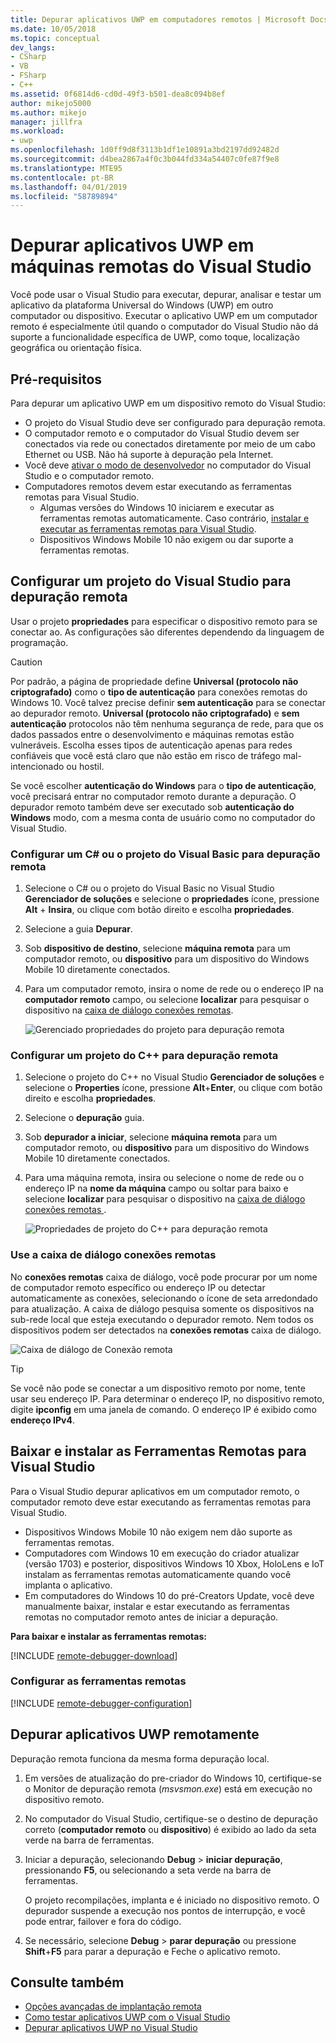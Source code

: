 ```yaml
---
title: Depurar aplicativos UWP em computadores remotos | Microsoft Docs
ms.date: 10/05/2018
ms.topic: conceptual
dev_langs:
- CSharp
- VB
- FSharp
- C++
ms.assetid: 0f6814d6-cd0d-49f3-b501-dea8c094b8ef
author: mikejo5000
ms.author: mikejo
manager: jillfra
ms.workload:
- uwp
ms.openlocfilehash: 1d0ff9d8f3113b1df1e10891a3bd2197dd92482d
ms.sourcegitcommit: d4bea2867a4f0c3b044fd334a54407c0fe87f9e8
ms.translationtype: MTE95
ms.contentlocale: pt-BR
ms.lasthandoff: 04/01/2019
ms.locfileid: "58789894"
---
```

# <a name="debug-uwp-apps-on-remote-machines-from-visual-studio"></a>Depurar aplicativos UWP em máquinas remotas do Visual Studio

Você pode usar o Visual Studio para executar, depurar, analisar e testar um aplicativo da plataforma Universal do Windows (UWP) em outro computador ou dispositivo. Executar o aplicativo UWP em um computador remoto é especialmente útil quando o computador do Visual Studio não dá suporte a funcionalidade específica de UWP, como toque, localização geográfica ou orientação física.

##  <a name="BKMK_Prerequisites"></a> Pré-requisitos

Para depurar um aplicativo UWP em um dispositivo remoto do Visual Studio:

- O projeto do Visual Studio deve ser configurado para depuração remota.
- O computador remoto e o computador do Visual Studio devem ser conectados via rede ou conectados diretamente por meio de um cabo Ethernet ou USB. Não há suporte à depuração pela Internet.
- Você deve [ativar o modo de desenvolvedor](/windows/uwp/get-started/enable-your-device-for-development) no computador do Visual Studio e o computador remoto.
- Computadores remotos devem estar executando as ferramentas remotas para Visual Studio.
  - Algumas versões do Windows 10 iniciarem e executar as ferramentas remotas automaticamente. Caso contrário, [instalar e executar as ferramentas remotas para Visual Studio](#BKMK_download).
  - Dispositivos Windows Mobile 10 não exigem ou dar suporte a ferramentas remotas.

##  <a name="BKMK_ConnectVS"></a> Configurar um projeto do Visual Studio para depuração remota
<a name="BKMK_DirectConnect"></a> Usar o projeto **propriedades** para especificar o dispositivo remoto para se conectar ao. As configurações são diferentes dependendo da linguagem de programação.

> [!CAUTION]
> Por padrão, a página de propriedade define **Universal (protocolo não criptografado)** como o **tipo de autenticação** para conexões remotas do Windows 10. Você talvez precise definir **sem autenticação** para se conectar ao depurador remoto. **Universal (protocolo não criptografado)** e **sem autenticação** protocolos não têm nenhuma segurança de rede, para que os dados passados entre o desenvolvimento e máquinas remotas estão vulneráveis. Escolha esses tipos de autenticação apenas para redes confiáveis que você está claro que não estão em risco de tráfego mal-intencionado ou hostil.
>
>Se você escolher **autenticação do Windows** para o **tipo de autenticação**, você precisará entrar no computador remoto durante a depuração. O depurador remoto também deve ser executado sob **autenticação do Windows** modo, com a mesma conta de usuário como no computador do Visual Studio.

###  <a name="BKMK_Choosing_the_remote_device_for_C__and_Visual_Basic_projects"></a> Configurar um C# ou o projeto do Visual Basic para depuração remota

1. Selecione o C# ou o projeto do Visual Basic no Visual Studio **Gerenciador de soluções** e selecione o **propriedades** ícone, pressione **Alt** +  **Insira**, ou clique com botão direito e escolha **propriedades**.

1.  Selecione a guia **Depurar**.

1.  Sob **dispositivo de destino**, selecione **máquina remota** para um computador remoto, ou **dispositivo** para um dispositivo do Windows Mobile 10 diretamente conectados.

1.  Para um computador remoto, insira o nome de rede ou o endereço IP na **computador remoto** campo, ou selecione **localizar** para pesquisar o dispositivo na [caixa de diálogo conexões remotas](#remote-connections).

    ![Gerenciado propriedades do projeto para depuração remota](../debugger/media/vsrun_managed_projprop_remote.png "propriedades do projeto de depuração gerenciados")

###  <a name="BKMK_Choosing_the_remote_device_for_JavaScript_and_C___projects"></a> Configurar um projeto do C++ para depuração remota

1.  Selecione o projeto do C++ no Visual Studio **Gerenciador de soluções** e selecione o **Properties** ícone, pressione **Alt**+**Enter**, ou clique com botão direito e escolha **propriedades**.

1.  Selecione o **depuração** guia.

3.  Sob **depurador a iniciar**, selecione **máquina remota** para um computador remoto, ou **dispositivo** para um dispositivo do Windows Mobile 10 diretamente conectados.

1.  Para uma máquina remota, insira ou selecione o nome de rede ou o endereço IP na **nome da máquina** campo ou soltar para baixo e selecione **localizar** para pesquisar o dispositivo na [caixa de diálogo conexões remotas ](#remote-connections).

    ![Propriedades de projeto do C++ para depuração remota](../debugger/media/vsrun_cpp_projprop_remote.png "propriedades do projeto de depuração de C++")

### <a name="remote-connections"></a> Use a caixa de diálogo conexões remotas

No **conexões remotas** caixa de diálogo, você pode procurar por um nome de computador remoto específico ou endereço IP ou detectar automaticamente as conexões, selecionando o ícone de seta arredondado para atualização. A caixa de diálogo pesquisa somente os dispositivos na sub-rede local que esteja executando o depurador remoto. Nem todos os dispositivos podem ser detectados na **conexões remotas** caixa de diálogo.

 ![Caixa de diálogo de Conexão remota](../debugger/media/vsrun_selectremotedebuggerdlg.png "caixa de diálogo conexões remotas")

>[!TIP]
>Se você não pode se conectar a um dispositivo remoto por nome, tente usar seu endereço IP. Para determinar o endereço IP, no dispositivo remoto, digite **ipconfig** em uma janela de comando. O endereço IP é exibido como **endereço IPv4**.

## <a name="BKMK_download"></a> Baixar e instalar as Ferramentas Remotas para Visual Studio

Para o Visual Studio depurar aplicativos em um computador remoto, o computador remoto deve estar executando as ferramentas remotas para Visual Studio.

- Dispositivos Windows Mobile 10 não exigem nem dão suporte as ferramentas remotas.
- Computadores com Windows 10 em execução do criador atualizar (versão 1703) e posterior, dispositivos Windows 10 Xbox, HoloLens e IoT instalam as ferramentas remotas automaticamente quando você implanta o aplicativo.
- Em computadores do Windows 10 do pré-Creators Update, você deve manualmente baixar, instalar e estar executando as ferramentas remotas no computador remoto antes de iniciar a depuração.

**Para baixar e instalar as ferramentas remotas:**

[!INCLUDE [remote-debugger-download](../debugger/includes/remote-debugger-download.md)]

### <a name="BKMK_setup"></a> Configurar as ferramentas remotas

[!INCLUDE [remote-debugger-configuration](../debugger/includes/remote-debugger-configuration.md)]

##  <a name="BKMK_RunRemoteDebug"></a> Depurar aplicativos UWP remotamente

Depuração remota funciona da mesma forma depuração local.

1. Em versões de atualização do pre-criador do Windows 10, certifique-se o Monitor de depuração remota (*msvsmon.exe*) está em execução no dispositivo remoto.

1. No computador do Visual Studio, certifique-se o destino de depuração correto (**computador remoto** ou **dispositivo**) é exibido ao lado da seta verde na barra de ferramentas.

1. Iniciar a depuração, selecionando **Debug** > **iniciar depuração**, pressionando **F5**, ou selecionando a seta verde na barra de ferramentas.

   O projeto recompilações, implanta e é iniciado no dispositivo remoto. O depurador suspende a execução nos pontos de interrupção, e você pode entrar, failover e fora do código.

1. Se necessário, selecione **Debug** > **parar depuração** ou pressione **Shift**+**F5** para parar a depuração e Feche o aplicativo remoto.

## <a name="see-also"></a>Consulte também
- [Opções avançadas de implantação remota](/windows/uwp/debug-test-perf/deploying-and-debugging-uwp-apps#advanced-remote-deployment-options)
- [Como testar aplicativos UWP com o Visual Studio](/visualstudio/test/create-and-run-unit-tests-for-a-store-app-in-visual-studio/)
- [Depurar aplicativos UWP no Visual Studio](debugging-windows-store-and-windows-universal-apps.md)
